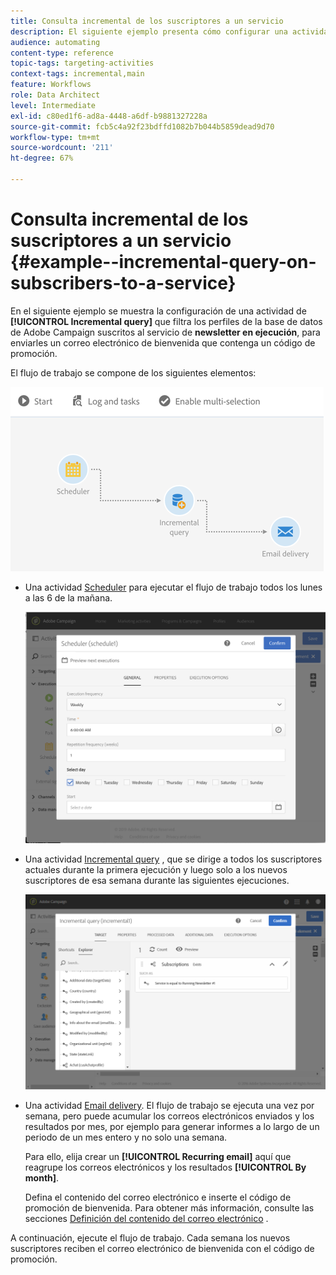 ```yaml
---
title: Consulta incremental de los suscriptores a un servicio
description: El siguiente ejemplo presenta cómo configurar una actividad de consulta incremental para filtrar los suscriptores a un servicio.
audience: automating
content-type: reference
topic-tags: targeting-activities
context-tags: incremental,main
feature: Workflows
role: Data Architect
level: Intermediate
exl-id: c80ed1f6-ad8a-4448-a6df-b9881327228a
source-git-commit: fcb5c4a92f23bdffd1082b7b044b5859dead9d70
workflow-type: tm+mt
source-wordcount: '211'
ht-degree: 67%

---
```


# Consulta incremental de los suscriptores a un servicio {#example--incremental-query-on-subscribers-to-a-service}

En el siguiente ejemplo se muestra la configuración de una actividad de **[!UICONTROL Incremental query]** que filtra los perfiles de la base de datos de Adobe Campaign suscritos al servicio de **newsletter en ejecución**, para enviarles un correo electrónico de bienvenida que contenga un código de promoción.

El flujo de trabajo se compone de los siguientes elementos:

![](assets/incremental_query_example1.png)

* Una actividad [Scheduler](../../automating/using/scheduler.md) para ejecutar el flujo de trabajo todos los lunes a las 6 de la mañana.

   ![](assets/incremental_query_example2.png)

* Una actividad [Incremental query](../../automating/using/incremental-query.md) , que se dirige a todos los suscriptores actuales durante la primera ejecución y luego solo a los nuevos suscriptores de esa semana durante las siguientes ejecuciones.

   ![](assets/incremental_query_example3.png)

* Una actividad [Email delivery](../../automating/using/email-delivery.md). El flujo de trabajo se ejecuta una vez por semana, pero puede acumular los correos electrónicos enviados y los resultados por mes, por ejemplo para generar informes a lo largo de un periodo de un mes entero y no solo una semana.

   Para ello, elija crear un **[!UICONTROL Recurring email]** aquí que reagrupe los correos electrónicos y los resultados **[!UICONTROL By month]**.

   Defina el contenido del correo electrónico e inserte el código de promoción de bienvenida. Para obtener más información, consulte las secciones [Definición del contenido del correo electrónico](../../designing/using/personalization.md) .

A continuación, ejecute el flujo de trabajo. Cada semana los nuevos suscriptores reciben el correo electrónico de bienvenida con el código de promoción.
